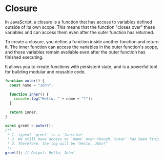 # Closure

In JavaScript, a closure is a function that has access to variables defined outside of its own scope. This means that the function "closes over" these variables and can access them even after the outer function has returned.

To create a closure, you define a function inside another function and return it. The inner function can access the variables in the outer function's scope, and those variables remain available even after the outer function has finished executing.

It allows you to create functions with persistent state, and is a powerful tool for building modular and reusable code.

```javascript
function outer() {
  const name = "John";
  
  function inner() {
    console.log("Hello, " + name + "!");
  }
  
  return inner;
}

const greet = outer();
/**
 * 1. typeof `greet` is a `function`
 * 2. We still have access to `name` even though `outer` has been finished executing
 * 3. Therefore, the log will be "Hello, John!"
 */
greet(); // Output: Hello, John!
```